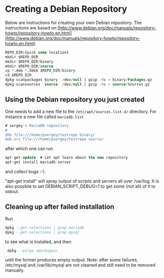 # Creating a Debian Repository

Below are instructions for creating your own Debian repository. The instructions are based on 
[http://www.debian.org/doc/manuals/repository-howto/repository-howto.en.html](http://www.debian.org/doc/manuals/repository-howto/repository-howto.en.html)

```sql
REPO_DIR={pick some location}
mkdir $REPO_DIR
mkdir $REPO_DIR/binary
mkdir $REPO_DIR/source
cp *.deb *.ddeb $REPO_DIR/binary
cd $REPO_DIR
dpkg-scanpackages binary  /dev/null | gzip -9c > binary/Packages.gz
dpkg-scansources  source  /dev/null | gzip -9c > source/Sources.gz
```

## Using the Debian repository you just created

One needs to add a new file to the <code class="fixed" style="white-space:pre-wrap">/etc/apt/sources.list.d/</code> directory. For instance a new file called <code class="fixed" style="white-space:pre-wrap">mariadb.list</code>

```sql
# sergey's MariaDB repository
#
deb file:///home/psergey/testrepo binary/
deb-src file:///home/psergey/testrepo source/
```

after which one can run

```sql
apt-get update  # Let apt learn about the new repository
apt-get install mariadb-server
```

and collect bugs :-).

"apt-get install" will spray output of scripts and servers all over /var/log. It is also possible to set DEBIAN_SCRIPT_DEBUG=1 to get some (not all) of it to stdout.

## Cleaning up after failed installation

Run

```sql
dpkg --get-selections | grep mariadb
dpkg --get-selections | grep mysql
```

to see what is installed, and then

```sql
 dpkg --purge <packages>
```

until the former produces empty output. Note: after some failures, /etc/mysql and /var/lib/mysql are not cleaned and still need to be removed manually.
